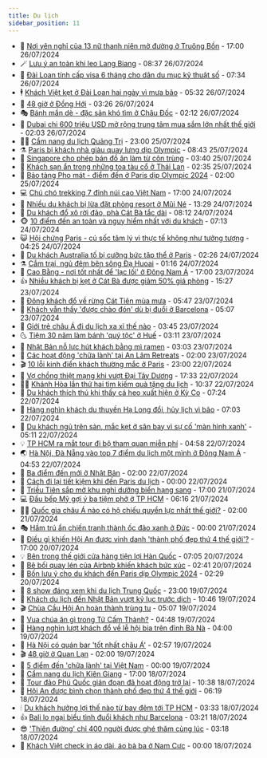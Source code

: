 ```yaml
---
title: Du lịch
sidebar_position: 11
---
```


<!-- vnexpress-du-lich:START -->
- 💂 [Nơi yên nghỉ của 13 nữ thanh niên mở đường ở Truông Bồn](https://vnexpress.net/noi-yen-nghi-cua-13-nu-thanh-nien-mo-duong-o-truong-bon-4773652.html) - 17:00 26/07/2024
- 🪄 [Lưu ý an toàn khi leo Lang Biang](https://vnexpress.net/luu-y-an-toan-khi-leo-lang-biang-4774354.html) - 08:37 26/07/2024
- 🦅 [Đài Loan tính cấp visa 6 tháng cho dân du mục kỹ thuật số](https://vnexpress.net/dai-loan-tinh-cap-visa-6-thang-cho-dan-du-muc-ky-thuat-so-4774373.html) - 07:34 26/07/2024
- 🕴 [Khách Việt kẹt ở Đài Loan hai ngày vì mưa bão](https://vnexpress.net/khach-viet-ket-o-dai-loan-hai-ngay-vi-mua-bao-4774431.html) - 05:32 26/07/2024
- 👀 [48 giờ ở Đồng Hới](https://vnexpress.net/48-gio-o-dong-hoi-4773922.html) - 03:26 26/07/2024
- 🎭 [Bánh mần dè - đặc sản khó tìm ở Châu Đốc](https://vnexpress.net/banh-man-de-dac-san-kho-tim-o-chau-doc-4774160.html) - 02:12 26/07/2024
- 🦒 [Dubai chi 600 triệu USD mở rộng trung tâm mua sắm lớn nhất thế giới](https://vnexpress.net/dubai-chi-600-trieu-usd-mo-rong-trung-tam-mua-sam-lon-nhat-the-gioi-4774085.html) - 02:03 26/07/2024
- 👨‍🏫 [Cẩm nang du lịch Quảng Trị](https://vnexpress.net/cam-nang-du-lich-quang-tri-4772745.html) - 23:00 25/07/2024
- ⚗️ [Paris bị khách nhà giàu quay lưng dịp Olympic](https://vnexpress.net/paris-bi-khach-nha-giau-quay-lung-dip-olympic-4773938.html) - 08:43 25/07/2024
- 🥸 [Singapore cho phép bán đồ ăn làm từ côn trùng](https://vnexpress.net/singapore-cho-phep-ban-do-an-lam-tu-con-trung-4773907.html) - 03:40 25/07/2024
- 🤠 [Khách sạn ẩn trong những toa tàu cổ ở Thái Lan](https://vnexpress.net/khach-san-an-trong-nhung-toa-tau-co-o-thai-lan-4773438.html) - 02:35 25/07/2024
- 🚀 [Bảo tàng Pho mát - điểm đến ở Paris dịp Olympic 2024](https://vnexpress.net/bao-tang-pho-mat-diem-den-o-paris-dip-olympic-2024-4772543.html) - 02:00 25/07/2024
- 💻 [Chú chó trekking 7 đỉnh núi cao Việt Nam](https://vnexpress.net/chu-cho-trekking-7-dinh-nui-cao-viet-nam-4772835.html) - 17:00 24/07/2024
- 💼 [Nhiều du khách bị lừa đặt phòng resort ở Mũi Né](https://vnexpress.net/nhieu-du-khach-bi-lua-dat-phong-resort-o-mui-ne-4773796.html) - 13:29 24/07/2024
- 🤡 [Du khách đổ xô rời đảo, phà Cát Bà tắc dài](https://vnexpress.net/du-khach-do-xo-roi-dao-pha-cat-ba-tac-dai-4773712.html) - 08:12 24/07/2024
- 🐵 [10 điểm đến an toàn và nguy hiểm nhất với du khách](https://vnexpress.net/10-diem-den-an-toan-va-nguy-hiem-nhat-voi-du-khach-4773554.html) - 07:13 24/07/2024
- 😺 [Hội chứng Paris - cú sốc tâm lý vì thực tế không như tưởng tượng](https://vnexpress.net/hoi-chung-paris-cu-soc-tam-ly-vi-thuc-te-khong-nhu-tuong-tuong-4773284.html) - 04:25 24/07/2024
- 🌈 [Du khách Australia tố bị cưỡng bức tập thể ở Paris](https://vnexpress.net/du-khach-australia-to-bi-cuong-buc-tap-the-o-paris-4773537.html) - 02:26 24/07/2024
- ⚗️ [Cắm trại, ngủ đêm bên sông Đạ Huoai](https://vnexpress.net/cam-trai-ngu-dem-ben-song-da-huoai-4772528.html) - 01:16 24/07/2024
- 👀 [Cao Bằng - nơi tốt nhất để &#39;lạc lối&#39; ở Đông Nam Á](https://vnexpress.net/cao-bang-noi-tot-nhat-de-lac-loi-o-dong-nam-a-4773276.html) - 17:00 23/07/2024
- 👍 [Nhiều khách bị kẹt ở Cát Bà được giảm 50% giá phòng](https://vnexpress.net/nhieu-khach-bi-ket-o-cat-ba-duoc-giam-50-gia-phong-4773439.html) - 15:27 23/07/2024
- 💄 [Đông khách đổ về rừng Cát Tiên mùa mưa](https://vnexpress.net/dong-khach-do-ve-rung-cat-tien-mua-mua-4773163.html) - 05:47 23/07/2024
- 🥷 [Khách vẫn thấy &#39;được chào đón&#39; dù bị đuổi ở Barcelona](https://vnexpress.net/khach-van-thay-duoc-chao-don-du-bi-duoi-o-barcelona-4773140.html) - 05:07 23/07/2024
- 📝 [Giới trẻ châu Á đi du lịch xa xỉ thế nào](https://vnexpress.net/gioi-tre-chau-a-di-du-lich-xa-xi-the-nao-4773045.html) - 03:45 23/07/2024
- 🌜 [Tiệm 30 năm làm bánh &#39;quý tộc&#39; ở Huế](https://vnexpress.net/tiem-30-nam-lam-banh-quy-toc-o-hue-4771669.html) - 03:11 23/07/2024
- 📝 [Nhật Bản nỗ lực hút khách bằng mì ramen](https://vnexpress.net/nhat-ban-no-luc-hut-khach-bang-mi-ramen-4772921.html) - 03:03 23/07/2024
- 🧰 [Các hoạt động &#39;chữa lành&#39; tại An Lâm Retreats](https://vnexpress.net/cac-hoat-dong-chua-lanh-tai-an-lam-retreats-4773115.html) - 02:00 23/07/2024
- 🎬 [10 lỗi kinh điển khách thường mắc ở Paris](https://vnexpress.net/10-loi-kinh-dien-khach-thuong-mac-o-paris-4772886.html) - 23:00 22/07/2024
- 🧐 [Vợ chồng thiệt mạng khi vượt Đại Tây Dương](https://vnexpress.net/vo-chong-thiet-mang-khi-vuot-dai-tay-duong-4772976.html) - 17:33 22/07/2024
- 👨‍🏫 [Khánh Hòa lần thứ hai tìm kiếm quà tặng du lịch](https://vnexpress.net/khanh-hoa-lan-thu-hai-tim-kiem-qua-tang-du-lich-4772869.html) - 10:37 22/07/2024
- 🦣 [Du khách thích thú khi thấy cá heo xuất hiện ở Kỳ Co](https://vnexpress.net/du-khach-thich-thu-khi-thay-ca-heo-xuat-hien-o-ky-co-4772859.html) - 07:24 22/07/2024
- 🌋 [Hàng nghìn khách du thuyền Hạ Long đổi, hủy lịch vì bão](https://vnexpress.net/hang-nghin-khach-du-thuyen-ha-long-doi-huy-lich-vi-bao-4772834.html) - 07:03 22/07/2024
- 🦄 [Du khách ngủ trên sàn, mắc kẹt ở sân bay vì sự cố &#39;màn hình xanh&#39;](https://vnexpress.net/du-khach-ngu-tren-san-mac-ket-o-san-bay-vi-su-co-man-hinh-xanh-4772819.html) - 05:11 22/07/2024
- 💡 [TP HCM ra mắt tour đi bộ tham quan miễn phí](https://vnexpress.net/tp-hcm-ra-mat-tour-di-bo-tham-quan-mien-phi-4772769.html) - 04:58 22/07/2024
- 🌏 [Hà Nội, Đà Nẵng vào top 7 điểm du lịch một mình ở Đông Nam Á](https://vnexpress.net/ha-noi-da-nang-vao-top-7-diem-du-lich-mot-minh-o-dong-nam-a-4772725.html) - 04:53 22/07/2024
- 💂 [Ba điểm đến mới ở Nhật Bản](https://vnexpress.net/ba-diem-den-moi-o-nhat-ban-4772595.html) - 02:00 22/07/2024
- 🤩 [Cách đi lại tiết kiệm khi đến Paris du lịch](https://vnexpress.net/cach-di-lai-tiet-kiem-khi-den-paris-du-lich-4772172.html) - 00:00 22/07/2024
- 💪 [Triều Tiên sắp mở khu nghỉ dưỡng biển hạng sang](https://vnexpress.net/trieu-tien-sap-mo-khu-nghi-duong-bien-hang-sang-4772556.html) - 17:00 21/07/2024
- 💻 [Đầu bếp Mỹ gợi ý ba tiệm phở ở TP HCM](https://vnexpress.net/dau-bep-my-goi-y-ba-tiem-pho-o-tp-hcm-4772169.html) - 06:16 21/07/2024
- 🧑‍💻 [Quốc gia châu Á nào có hộ chiếu quyền lực nhất thế giới?](https://vnexpress.net/quoc-gia-chau-a-nao-co-ho-chieu-quyen-luc-nhat-the-gioi-4772397.html) - 02:00 21/07/2024
- 🎭 [Hầm trú ẩn chiến tranh thành ốc đảo xanh ở Đức](https://vnexpress.net/ham-tru-an-chien-tranh-thanh-oc-dao-xanh-o-duc-4772475.html) - 00:00 21/07/2024
- 🧐 [Điều gì khiến Hội An được vinh danh &#39;thành phố đẹp thứ 4 thế giới&#39;?](https://vnexpress.net/dieu-gi-khien-hoi-an-duoc-vinh-danh-thanh-pho-dep-thu-4-the-gioi-4772127.html) - 17:00 20/07/2024
- 💡 [Bên trong thế giới cửa hàng tiện lợi Hàn Quốc](https://vnexpress.net/ben-trong-the-gioi-cua-hang-tien-loi-han-quoc-4771964.html) - 07:05 20/07/2024
- 🌊 [Bê bối quay lén của Airbnb khiến khách bức xúc](https://vnexpress.net/be-boi-quay-len-cua-airbnb-khien-khach-buc-xuc-4772088.html) - 02:41 20/07/2024
- 🎃 [Bốn lưu ý cho du khách đến Paris dịp Olympic 2024](https://vnexpress.net/bon-luu-y-cho-du-khach-den-paris-dip-olympic-2024-4771925.html) - 02:29 20/07/2024
- 🧠 [8 show đáng xem khi du lịch Trung Quốc](https://vnexpress.net/8-show-dang-xem-khi-du-lich-trung-quoc-4771121.html) - 23:00 19/07/2024
- 💄 [Khách du lịch đến Nhật Bản vượt kỷ lục trước dịch](https://vnexpress.net/khach-du-lich-den-nhat-ban-vuot-ky-luc-truoc-dich-4772124.html) - 10:46 19/07/2024
- 🎬 [Chùa Cầu Hội An hoàn thành trùng tu](https://vnexpress.net/chua-cau-hoi-an-hoan-thanh-trung-tu-4771992.html) - 05:07 19/07/2024
- 🐻 [Vua chúa ăn gì trong Tử Cấm Thành?](https://vnexpress.net/vua-chua-an-gi-trong-tu-cam-thanh-4771250.html) - 04:48 19/07/2024
- 🌝 [Hàng nghìn lượt khách đổ về lễ hội bia trên đỉnh Bà Nà](https://vnexpress.net/hang-nghin-luot-khach-do-ve-le-hoi-bia-tren-dinh-ba-na-4771938.html) - 04:00 19/07/2024
- 🤩 [Hà Nội có quán bar &#39;tốt nhất châu Á&#39;](https://vnexpress.net/ha-noi-co-quan-bar-tot-nhat-chau-a-4771881.html) - 02:57 19/07/2024
- 🎬 [48 giờ ở Quan Lạn](https://vnexpress.net/48-gio-o-quan-lan-4771171.html) - 02:00 19/07/2024
- 🦩 [5 điểm đến &#39;chữa lành&#39; tại Việt Nam](https://vnexpress.net/5-diem-den-chua-lanh-tai-viet-nam-4771555.html) - 00:00 19/07/2024
- 🦍 [Cẩm nang du lịch Kiên Giang](https://vnexpress.net/cam-nang-du-lich-kien-giang-4764240.html) - 17:00 18/07/2024
- 👀 [Tour đảo Phú Quốc gián đoạn đã hoạt động trở lại](https://vnexpress.net/tour-dao-phu-quoc-gian-doan-da-hoat-dong-tro-lai-4771708.html) - 10:38 18/07/2024
- 🧰 [Hội An được bình chọn thành phố đẹp thứ 4 thế giới](https://vnexpress.net/hoi-an-duoc-binh-chon-thanh-pho-dep-thu-4-the-gioi-4771435.html) - 06:19 18/07/2024
- 🕯 [Du khách hưởng lợi thế nào từ bay đêm tới TP HCM](https://vnexpress.net/du-khach-huong-loi-the-nao-tu-bay-dem-toi-tp-hcm-4770787.html) - 03:33 18/07/2024
- 👍 [Bali lo ngại biểu tình đuổi khách như Barcelona](https://vnexpress.net/bali-lo-ngai-bieu-tinh-duoi-khach-nhu-barcelona-4771392.html) - 03:21 18/07/2024
- 😎 [&#39;Thiên đường&#39; chỉ 400 người được ghé thăm cùng lúc](https://vnexpress.net/thien-duong-chi-400-nguoi-duoc-ghe-tham-cung-luc-4771161.html) - 03:18 18/07/2024
- 🐘 [Khách Việt check in áo dài, áo bà ba ở Nam Cực](https://vnexpress.net/khach-viet-check-in-ao-dai-ao-ba-ba-o-nam-cuc-4768376.html) - 00:00 18/07/2024<!-- vnexpress-du-lich:END -->
